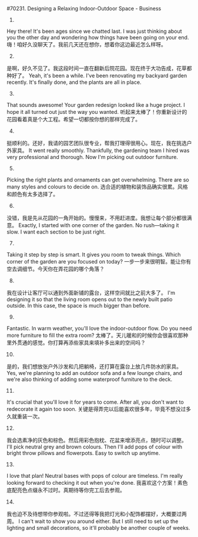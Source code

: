 #70231. Designing a Relaxing Indoor-Outdoor Space - Business

1.
Hey there! It's been ages since we chatted last. I was just thinking about you the other day and wondering how things have been going on your end.
嗨！咱好久没聊天了。我前几天还在想你，想着你这边最近怎么样呀。

2.
是啊，好久不见了。我这段时间一直在翻新后院花园。现在终于大功告成，花草都种好了。
Yeah, it's been a while. I've been renovating my backyard garden recently. It's finally done, and the plants are all in place.

3.
That sounds awesome! Your garden redesign looked like a huge project. I hope it all turned out just the way you wanted.
听起来太棒了！你重新设计的花园看着真是个大工程。希望一切都按你想的那样完成了。

4.
挺顺利的。还好，我请的园艺团队很专业，帮我打理得很用心。现在，我在挑选户外家具。
It went really smoothly. Thankfully, the gardening team I hired was very professional and thorough. Now I'm picking out outdoor furniture.

5.
Picking the right plants and ornaments can get overwhelming. There are so many styles and colours to decide on.
选合适的植物和装饰品确实很累。风格和颜色有太多选择了。

6.
没错，我是先从花园的一角开始的。慢慢来，不用赶进度。我想让每个部分都很满意。
Exactly, I started with one corner of the garden. No rush—taking it slow. I want each section to be just right.

7.
Taking it step by step is smart. It gives you room to tweak things. Which corner of the garden are you focused on today?
一步一步来很明智。能让你有空去调细节。今天你在弄花园的哪个角落？

8.
我在设计让客厅可以通到外面新铺的露台，这样空间就比之前大多了。
I'm designing it so that the living room opens out to the newly built patio outside. In this case, the space is much bigger than before.

9.
Fantastic. In warm weather, you'll love the indoor-outdoor flow. Do you need more furniture to fill the extra room?
太棒了。天儿暖和的时候你会很喜欢那种里外贯通的感觉。你打算再添些家具来填补多出来的空间吗？

10.
是的，我们想放张户外沙发和几把躺椅，还打算在露台上放几件防水的家具。
Yes, we're planning to add an outdoor sofa and a few lounge chairs, and we're also thinking of adding some waterproof furniture to the deck.

11.
It's crucial that you'll love it for years to come. After all, you don't want to redecorate it again too soon.
关键是得弄完以后能喜欢很多年，毕竟不想没过多久就重装一次。

12.
我会选素净的灰色和棕色。然后用彩色抱枕、花盆来增添亮点，随时可以调整。
I'll pick neutral grey and brown colours. Then I'll add pops of colour with bright throw pillows and flowerpots. Easy to switch up anytime.

13.
I love that plan! Neutral bases with pops of colour are timeless. I'm really looking forward to checking it out when you're done.
我喜欢这个方案！素色底配亮色点缀永不过时。真期待等你完工后去参观。

14.
我也迫不及待想带你参观啦。不过还得等我把灯光和小配饰都摆好，大概要过两周。
I can't wait to show you around either. But I still need to set up the lighting and small decorations, so it'll probably be another couple of weeks.